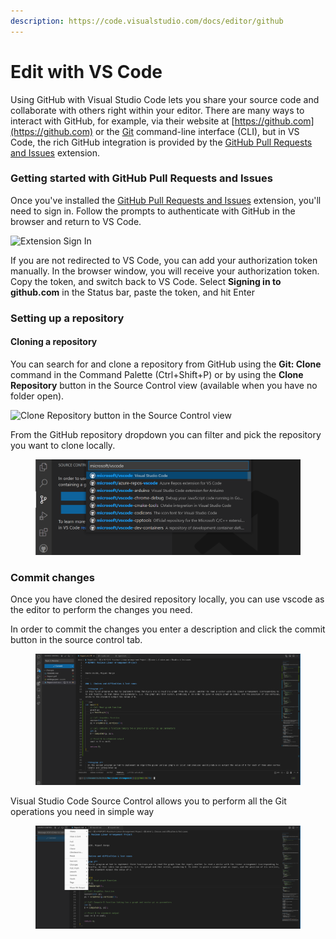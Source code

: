 ```yaml
---
description: https://code.visualstudio.com/docs/editor/github
---
```


# Edit with VS Code

Using GitHub with Visual Studio Code lets you share your source code and collaborate with others right within your editor. There are many ways to interact with GitHub, for example, via their website at [https://github.com](https://github.com) or the [Git](https://git-scm.com) command-line interface (CLI), but in VS Code, the rich GitHub integration is provided by the [GitHub Pull Requests and Issues](https://marketplace.visualstudio.com/items?itemName=GitHub.vscode-pull-request-github) extension.

### Getting started with GitHub Pull Requests and Issues <a href="#_getting-started-with-github-pull-requests-and-issues" id="_getting-started-with-github-pull-requests-and-issues"></a>

Once you've installed the [GitHub Pull Requests and Issues](https://marketplace.visualstudio.com/items?itemName=GitHub.vscode-pull-request-github) extension, you'll need to sign in. Follow the prompts to authenticate with GitHub in the browser and return to VS Code.

![Extension Sign In](https://code.visualstudio.com/assets/docs/editor/github/extension-signin.png)

If you are not redirected to VS Code, you can add your authorization token manually. In the browser window, you will receive your authorization token. Copy the token, and switch back to VS Code. Select **Signing in to github.com** in the Status bar, paste the token, and hit Enter

### Setting up a repository <a href="#_setting-up-a-repository" id="_setting-up-a-repository"></a>

#### Cloning a repository <a href="#_cloning-a-repository" id="_cloning-a-repository"></a>

You can search for and clone a repository from GitHub using the **Git: Clone** command in the Command Palette (Ctrl+Shift+P) or by using the **Clone Repository** button in the Source Control view (available when you have no folder open).

![Clone Repository button in the Source Control view](https://code.visualstudio.com/assets/docs/editor/github/git-clone-button.png)

From the GitHub repository dropdown you can filter and pick the repository you want to clone locally.

<figure><img src="../../.gitbook/assets/image (2) (1).png" alt=""><figcaption></figcaption></figure>

### Commit changes

Once you have cloned the desired repository locally, you can use vscode as the editor to perform the changes you need.

In order to commit the changes you enter a description and click the commit button in the source control tab.

<figure><img src="../../.gitbook/assets/image (3) (1).png" alt=""><figcaption></figcaption></figure>

Visual Studio Code Source Control allows you to perform all the Git operations you need in simple way

<figure><img src="../../.gitbook/assets/image (2).png" alt=""><figcaption></figcaption></figure>

